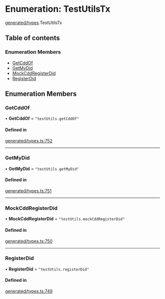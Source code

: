 # Enumeration: TestUtilsTx

[generated/types](../wiki/generated.types).TestUtilsTx

## Table of contents

### Enumeration Members

- [GetCddOf](../wiki/generated.types.TestUtilsTx#getcddof)
- [GetMyDid](../wiki/generated.types.TestUtilsTx#getmydid)
- [MockCddRegisterDid](../wiki/generated.types.TestUtilsTx#mockcddregisterdid)
- [RegisterDid](../wiki/generated.types.TestUtilsTx#registerdid)

## Enumeration Members

### GetCddOf

• **GetCddOf** = ``"testUtils.getCddOf"``

#### Defined in

[generated/types.ts:752](https://github.com/PolymeshAssociation/polymesh-sdk/blob/fe2e6dd1/src/generated/types.ts#L752)

___

### GetMyDid

• **GetMyDid** = ``"testUtils.getMyDid"``

#### Defined in

[generated/types.ts:751](https://github.com/PolymeshAssociation/polymesh-sdk/blob/fe2e6dd1/src/generated/types.ts#L751)

___

### MockCddRegisterDid

• **MockCddRegisterDid** = ``"testUtils.mockCddRegisterDid"``

#### Defined in

[generated/types.ts:750](https://github.com/PolymeshAssociation/polymesh-sdk/blob/fe2e6dd1/src/generated/types.ts#L750)

___

### RegisterDid

• **RegisterDid** = ``"testUtils.registerDid"``

#### Defined in

[generated/types.ts:749](https://github.com/PolymeshAssociation/polymesh-sdk/blob/fe2e6dd1/src/generated/types.ts#L749)
